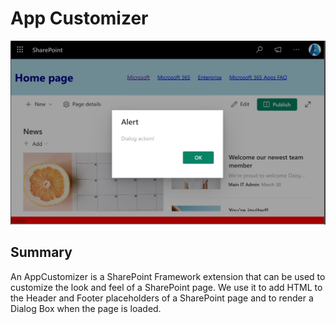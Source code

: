 # App Customizer

![App Customizer](./docs/AppCustomizerResult.png)

## Summary

An AppCustomizer is a SharePoint Framework extension that can be used to customize the look and feel of a SharePoint page. We use it to add HTML to the Header and Footer placeholders of a SharePoint page and to render a Dialog Box when the page is loaded.
